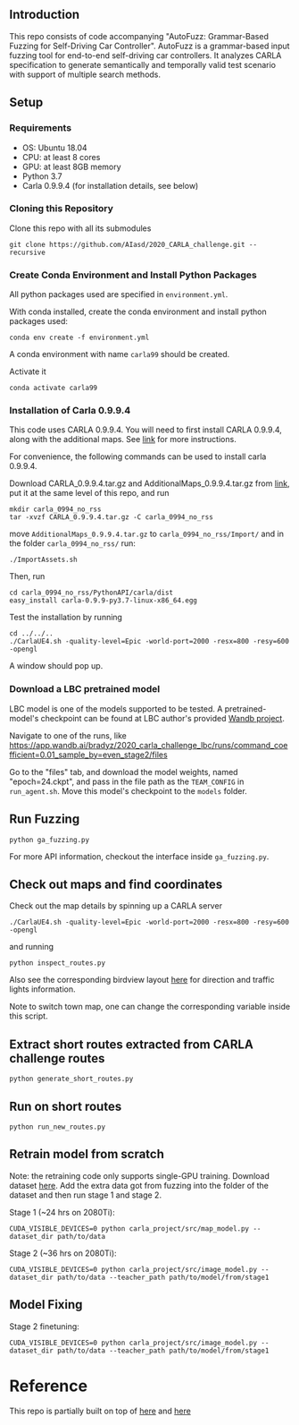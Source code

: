 ## Introduction
This repo consists of code accompanying "AutoFuzz: Grammar-Based Fuzzing for Self-Driving Car Controller". AutoFuzz is a grammar-based input fuzzing tool for end-to-end self-driving car controllers. It analyzes CARLA specification to generate semantically and temporally valid test scenario with support of multiple search methods.


## Setup
### Requirements
* OS: Ubuntu 18.04
* CPU: at least 8 cores
* GPU: at least 8GB memory
* Python 3.7
* Carla 0.9.9.4 (for installation details, see below)


### Cloning this Repository

Clone this repo with all its submodules

```
git clone https://github.com/AIasd/2020_CARLA_challenge.git --recursive
```
### Create Conda Environment and Install Python Packages
All python packages used are specified in `environment.yml`.

With conda installed, create the conda environment and install python packages used:
```
conda env create -f environment.yml
```
A conda environment with name `carla99` should be created.

Activate it
```
conda activate carla99
```


### Installation of Carla 0.9.9.4
This code uses CARLA 0.9.9.4. You will need to first install CARLA 0.9.9.4, along with the additional maps.
See [link](https://github.com/carla-simulator/carla/releases/tag/0.9.9) for more instructions.

For convenience, the following commands can be used to install carla 0.9.9.4.

Download CARLA_0.9.9.4.tar.gz and AdditionalMaps_0.9.9.4.tar.gz from [link](https://github.com/carla-simulator/carla/releases/tag/0.9.9), put it at the same level of this repo, and run
```
mkdir carla_0994_no_rss
tar -xvzf CARLA_0.9.9.4.tar.gz -C carla_0994_no_rss
```
move `AdditionalMaps_0.9.9.4.tar.gz` to `carla_0994_no_rss/Import/` and in the folder `carla_0994_no_rss/` run:
```
./ImportAssets.sh
```
Then, run
```
cd carla_0994_no_rss/PythonAPI/carla/dist
easy_install carla-0.9.9-py3.7-linux-x86_64.egg
```
Test the installation by running
```
cd ../../..
./CarlaUE4.sh -quality-level=Epic -world-port=2000 -resx=800 -resy=600 -opengl
```
A window should pop up.

### Download a LBC pretrained model
LBC model is one of the models supported to be tested. A pretrained-model's checkpoint can be found at LBC author's provided [Wandb project](https://app.wandb.ai/bradyz/2020_carla_challenge_lbc).

Navigate to one of the runs, like https://app.wandb.ai/bradyz/2020_carla_challenge_lbc/runs/command_coefficient=0.01_sample_by=even_stage2/files

Go to the "files" tab, and download the model weights, named "epoch=24.ckpt", and pass in the file path as the `TEAM_CONFIG` in `run_agent.sh`. Move this model's checkpoint to the `models` folder.



## Run Fuzzing
```
python ga_fuzzing.py
```
For more API information, checkout the interface inside `ga_fuzzing.py`.





## Check out maps and find coordinates
Check out the map details by spinning up a CARLA server

```
./CarlaUE4.sh -quality-level=Epic -world-port=2000 -resx=800 -resy=600 -opengl
```
and running
```
python inspect_routes.py
```
Also see the corresponding birdview layout [here](https://carla.readthedocs.io/en/latest/core_map/) for direction and traffic lights information.

Note to switch town map, one can change the corresponding variable inside this script.

## Extract short routes extracted from CARLA challenge routes
```
python generate_short_routes.py
```

## Run on short routes
```
python run_new_routes.py
```


## Retrain model from scratch
Note: the retraining code only supports single-GPU training.
Download dataset [here](https://drive.google.com/file/d/1dwt9_EvXB1a6ihlMVMyYx0Bw0mN27SLy/view). Add the extra data got from fuzzing into the folder of the dataset and then run stage 1 and stage 2.

Stage 1 (~24 hrs on 2080Ti):
```
CUDA_VISIBLE_DEVICES=0 python carla_project/src/map_model.py --dataset_dir path/to/data
```

Stage 2 (~36 hrs on 2080Ti):
```
CUDA_VISIBLE_DEVICES=0 python carla_project/src/image_model.py --dataset_dir path/to/data --teacher_path path/to/model/from/stage1
```

## Model Fixing


Stage 2 finetuning:
```
CUDA_VISIBLE_DEVICES=0 python carla_project/src/image_model.py --dataset_dir path/to/data --teacher_path path/to/model/from/stage1
```



# Reference
This repo is partially built on top of [here](https://github.com/bradyz/2020_CARLA_challenge) and [here](https://github.com/msu-coinlab/pymoo)
